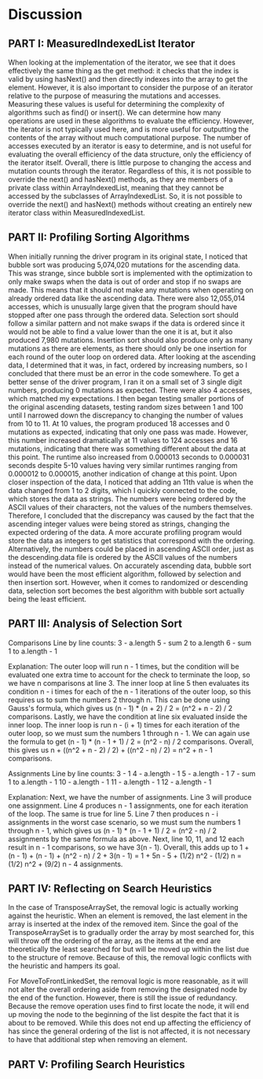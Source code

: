 # Discussion

## PART I: MeasuredIndexedList Iterator

When looking at the implementation of the iterator, we see that it does effectively the same thing as the get method: it checks that the index is valid by using hasNext() and then directly indexes into the array to get the element. However, it is also important to consider the purpose of an iterator relative to the purpose of measuring the mutations and accesses. Measuring these values is useful for determining the complexity of algorithms such as find() or insert(). We can determine how many operations are used in these algorithms to evaluate the efficiency. However, the iterator is not typically used here, and is more useful for outputting the contents of the array without much computational purpose. The number of accesses executed by an iterator is easy to determine, and is not useful for evaluating the overall efficiency of the data structure, only the efficiency of the iterator itself. Overall, there is little purpose to changing the access and mutation counts through the iterator.
Regardless of this, it is not possible to override the next() and hasNext() methods, as they are members of a private class within ArrayIndexedList, meaning that they cannot be accessed by the subclasses of ArrayIndexedList. So, it is not possible to override the next() and hasNext() methods without creating an entirely new iterator class within MeasuredIndexedList.


## PART II: Profiling Sorting Algorithms

When initially running the driver program in its original state, I noticed that bubble sort was producing 5,074,020 mutations for the ascending data. This was strange, since bubble sort is implemented with the optimization to only make swaps when the data is out of order and stop if no swaps are made. This means that it should not make any mutations when operating on already ordered data like the ascending data. There were also 12,055,014 accesses, which is unusually large given that the program should have stopped after one pass through the ordered data. Selection sort should follow a similar pattern and not make swaps if the data is ordered since it would not be able to find a value lower than the one it is at, but it also produced 7,980 mutations. Insertion sort should also produce only as many mutations as there are elements, as there should only be one insertion for each round of the outer loop on ordered data. After looking at the ascending data, I determined that it was, in fact, ordered by increasing numbers, so I concluded that there must be an error in the code somewhere.
To get a better sense of the driver program, I ran it on a small set of 3 single digit numbers, producing 0 mutations as expected. There were also 4 accesses, which matched my expectations. I then began testing smaller portions of the original ascending datasets, testing random sizes between 1 and 100 until I narrowed down the discrepancy to changing the number of values from 10 to 11. At 10 values, the program produced 18 accesses and 0 mutations as expected, indicating that only one pass was made. However, this number increased dramatically at 11 values to 124 accesses and 16 mutations, indicating that there was something different about the data at this point. The runtime also increased from 0.000013 seconds to 0.000031 seconds despite 5-10 values having very similar runtimes ranging from 0.000012 to 0.000015, another indication of change at this point.
Upon closer inspection of the data, I noticed that adding an 11th value is when the data changed from 1 to 2 digits, which I quickly connected to the code, which stores the data as strings. The numbers were being ordered by the ASCII values of their characters, not the values of the numbers themselves. Therefore, I concluded that the discrepancy was caused by the fact that the ascending integer values were being stored as strings, changing the expected ordering of the data. A more accurate profiling program would store the data as integers to get statistics that correspond with the ordering. Alternatively, the numbers could be placed in ascending ASCII order, just as the descending.data file is ordered by the ASCII values of the numbers instead of the numerical values.
On accurately ascending data, bubble sort would have been the most efficient algorithm, followed by selection and then insertion sort. However, when it comes to randomized or descending data, selection sort becomes the best algorithm with bubble sort actually being the least efficient.


## PART III: Analysis of Selection Sort

Comparisons
Line by line counts:
3 - a.length
5 - sum 2 to a.length
6 - sum 1 to a.length - 1

Explanation:
The outer loop will run n - 1 times, but the condition will be evaluated one extra time to account for the check to terminate the loop, so we have n comparisons at line 3. The inner loop at line 5 then evaluates its condition n - i times for each of the n - 1 iterations of the outer loop, so this requires us to sum the numbers 2 through n. This can be done using Gauss's formula, which gives us (n - 1) * (n + 2) / 2 = (n^2 + n - 2) / 2 comparisons. Lastly, we have the condition at line six evaluated inside the inner loop. The inner loop is run n - (i + 1) times for each iteration of the outer loop, so we must sum the numbers 1 through n - 1. We can again use the formula to get (n - 1) * (n - 1 + 1) / 2 = (n^2 - n) / 2 comparisons. Overall, this gives us n + ((n^2 + n - 2) / 2) + ((n^2 - n) / 2) = n^2 + n - 1 comparisons.

Assignments
Line by line counts:
3 - 1
4 - a.length - 1
5 - a.length - 1
7 - sum 1 to a.length - 1
10 - a.length - 1
11 - a.length - 1
12 - a.length - 1

Explanation:
Next, we have the number of assignments. Line 3 will produce one assignment. Line 4 produces n - 1 assignments, one for each iteration of the loop. The same is true for line 5. Line 7 then produces n - i assignments in the worst case scenario, so we must sum the numbers 1 through n - 1, which gives us (n - 1) * (n - 1 + 1) / 2 = (n^2 - n) / 2 assignments by the same formula as above. Next, line 10, 11, and 12 each result in n - 1 comparisons, so we have 3(n - 1). Overall, this adds up to 1 + (n - 1) + (n - 1) + (n^2 - n) / 2 + 3(n - 1) = 1 + 5n - 5 + (1/2) n^2 - (1/2) n = (1/2) n^2 + (9/2) n - 4 assignments.


## PART IV: Reflecting on Search Heuristics

In the case of TransposeArraySet, the removal logic is actually working against the heuristic. When an element is removed, the last element in the array is inserted at the index of the removed item. Since the goal of the TransposeArraySet is to gradually order the array by most searched for, this will throw off the ordering of the array, as the items at the end are theoretically the least searched for but will be moved up within the list due to the structure of remove. Because of this, the removal logic conflicts with the heuristic and hampers its goal.

For MoveToFrontLinkedSet, the removal logic is more reasonable, as it will not alter the overall ordering aside from removing the designated node by the end of the function. However, there is still the issue of redundancy. Because the remove operation uses find to first locate the node, it will end up moving the node to the beginning of the list despite the fact that it is about to be removed. While this does not end up affecting the efficiency of has since the general ordering of the list is not affected, it is not necessary to have that additional step when removing an element.

## PART V: Profiling Search Heuristics

